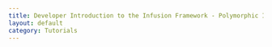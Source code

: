 ```yaml
---
title: Developer Introduction to the Infusion Framework - Polymorphic InVokers and Refactoring
layout: default
category: Tutorials
---
```

